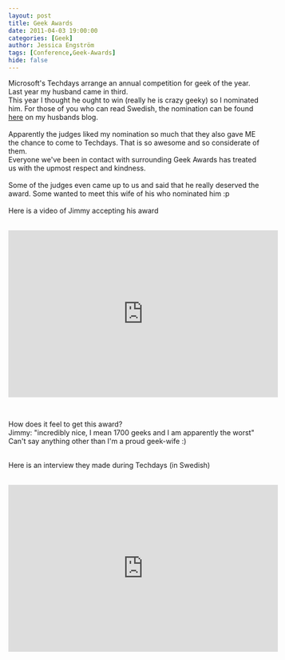 ```yaml
---
layout: post
title: Geek Awards
date: 2011-04-03 19:00:00
categories: [Geek]
author: Jessica Engström
tags: [Conference,Geek-Awards]
hide: false
---
```

<p>Microsoft's Techdays arrange an annual competition for geek of the year. Last year my husband came in third.<br>This year I thought he ought to win (really he is crazy geeky) so I nominated him. For those of you who can read Swedish, the nomination can be found <a href="http://www.apeoholic.se/page/Geek-Award-nomineringen.aspx" target="_blank">here</a> on my husbands blog.<br><br>Apparently the judges liked my nomination so much that they also gave ME the chance to come to Techdays. That is so awesome and so considerate of them.<br>Everyone we've been in contact with surrounding Geek Awards has treated us with the upmost respect and kindness.<br><br>Some of the judges even came up to us and said that he really <span title="Klicka om du vill visa alternativa &ouml;vers&auml;ttningar" class="hps">deserved the award. Some wanted to meet this wife of his who nominated him :p<br><br>Here is a video of Jimmy accepting his award <br><br></span></p> <p><iframe title="YouTube video player" height="334" src="http://www.youtube.com/embed/sKPfreZRH6g" frameborder="0" width="540"></iframe></p> <p>&nbsp;</p> <p>How does it feel to get this award?<br>Jimmy: "<span title="Klicka om du vill visa alternativa &ouml;vers&auml;ttningar" class="hps">incredibly</span> <span title="Klicka om du vill visa alternativa &ouml;vers&auml;ttningar" class="hps">nice</span><span title="Klicka om du vill visa alternativa &ouml;vers&auml;ttningar">,</span> <span title="Klicka om du vill visa alternativa &ouml;vers&auml;ttningar" class="hps">I</span> <span title="Klicka om du vill visa alternativa &ouml;vers&auml;ttningar" class="hps">mean</span> <span title="Klicka om du vill visa alternativa &ouml;vers&auml;ttningar" class="hps">1700</span> <span title="Klicka om du vill visa alternativa &ouml;vers&auml;ttningar" class="hps">geeks</span> <span title="Klicka om du vill visa alternativa &ouml;vers&auml;ttningar" class="hps">and</span> <span title="Klicka om du vill visa alternativa &ouml;vers&auml;ttningar" class="hps">I am</span> <span title="Klicka om du vill visa alternativa &ouml;vers&auml;ttningar" class="hps">apparently</span> <span title="Klicka om du vill visa alternativa &ouml;vers&auml;ttningar" class="hps">the worst"<br>Can't say anything other than I'm a proud geek-wife :)</span></p> <p><br>Here is an interview they made during Techdays (in Swedish)</p> <p><br><iframe title="YouTube video player" height="334" src="http://www.youtube.com/embed/ZBn2Vm_cyew" frameborder="0" width="540"></iframe></p>
